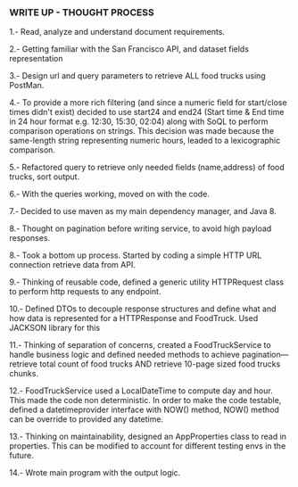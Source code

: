 
### WRITE UP - THOUGHT PROCESS
1.- Read, analyze and understand document requirements.

2.- Getting familiar with the San Francisco API, and dataset fields representation

3.- Design url and query parameters to retrieve ALL food trucks using PostMan.

4.- To provide a more rich filtering (and since a numeric field for start/close times didn't exist) 
    decided to use start24 and end24 (Start time & End time in 24 hour format e.g. 12:30, 15:30, 02:04) along with SoQL to perform comparison operations on strings. 
    This decision was made because the same-length string representing numeric hours, leaded to a lexicographic comparison.
    
5.- Refactored query to retrieve only needed fields (name,address) of food trucks, sort output.

6.- With the queries working, moved on with the code.

7.- Decided to use maven as my main dependency manager, and Java 8.

8.- Thought on pagination before writing service, to avoid high payload responses.

8.- Took a bottom up process. Started by coding a simple HTTP URL connection retrieve data from API.

9.- Thinking of reusable code, defined a generic utility HTTPRequest class to perform http requests to any endpoint.

10.- Defined DTOs to decouple response structures and define what and how data
     is represented for a HTTPResponse and FoodTruck. Used JACKSON library for this
     
11.- Thinking of separation of concerns, created  a FoodTruckService to handle business logic and defined needed methods to achieve 
pagination—retrieve total count of food trucks  AND retrieve 10-page sized food trucks chunks.

12.- FoodTruckService used a LocalDateTime to compute day and hour. This made the code non deterministic.
In order to make the code testable, defined a datetimeprovider interface with NOW() method, NOW() method can be override to provided any datetime.

13.- Thinking on maintainability, designed an AppProperties class to read in properties. This can be modified to account for different testing envs in the future.

14.- Wrote main program with the output logic.


     